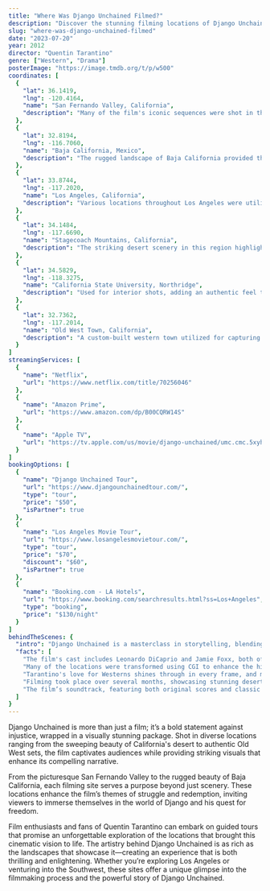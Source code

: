 ```yaml
---
title: "Where Was Django Unchained Filmed?"
description: "Discover the stunning filming locations of Django Unchained, where Quentin Tarantino's gripping Western journey unfolds across breathtaking landscapes and historic settings."
slug: "where-was-django-unchained-filmed"
date: "2023-07-20"
year: 2012
director: "Quentin Tarantino"
genre: ["Western", "Drama"]
posterImage: "https://image.tmdb.org/t/p/w500"
coordinates: [
  { 
    "lat": 36.1419, 
    "lng": -120.4164, 
    "name": "San Fernando Valley, California", 
    "description": "Many of the film's iconic sequences were shot in the scenic vistas of the San Fernando Valley, standing in for the American South."
  },
  { 
    "lat": 32.8194, 
    "lng": -116.7060, 
    "name": "Baja California, Mexico", 
    "description": "The rugged landscape of Baja California provided the perfect backdrop for Django's dramatic journey."
  },
  { 
    "lat": 33.8744, 
    "lng": -117.2020, 
    "name": "Los Angeles, California", 
    "description": "Various locations throughout Los Angeles were utilized for both interior and exterior shots of key scenes."
  },
  { 
    "lat": 34.1484, 
    "lng": -117.6690, 
    "name": "Stagecoach Mountains, California", 
    "description": "The striking desert scenery in this region highlights the film's Western themes beautifully."
  },
  { 
    "lat": 34.5829, 
    "lng": -118.3275, 
    "name": "California State University, Northridge", 
    "description": "Used for interior shots, adding an authentic feel to many pivotal scenes."
  },
  { 
    "lat": 32.7362, 
    "lng": -117.2014, 
    "name": "Old West Town, California", 
    "description": "A custom-built western town utilized for capturing the film's historical essence."
  }
]
streamingServices: [
  {
    "name": "Netflix",
    "url": "https://www.netflix.com/title/70256046"
  },
  {
    "name": "Amazon Prime",
    "url": "https://www.amazon.com/dp/B00CQRW14S"
  },
  {
    "name": "Apple TV",
    "url": "https://tv.apple.com/us/movie/django-unchained/umc.cmc.5xyh71s25d0em47c4dyu778hf"
  }
]
bookingOptions: [
  {
    "name": "Django Unchained Tour",
    "url": "https://www.djangounchainedtour.com/",
    "type": "tour",
    "price": "$50",
    "isPartner": true
  },
  {
    "name": "Los Angeles Movie Tour",
    "url": "https://www.losangelesmovietour.com/",
    "type": "tour",
    "price": "$70",
    "discount": "$60",
    "isPartner": true
  },
  {
    "name": "Booking.com - LA Hotels",
    "url": "https://www.booking.com/searchresults.html?ss=Los+Angeles",
    "type": "booking",
    "price": "$130/night"
  }
]
behindTheScenes: {
  "intro": "Django Unchained is a masterclass in storytelling, blending humor, action, and social commentary in a way only Quentin Tarantino can achieve. Captured across various breathtaking locations, this film is not just a visual journey but also an emotional exploration of freedom and revenge.",
  "facts": [
    "The film's cast includes Leonardo DiCaprio and Jamie Foxx, both of whom spent extensive time preparing for their roles, adding depth to their performances.",
    "Many of the locations were transformed using CGI to enhance the historical accuracy of the film's setting.",
    "Tarantino's love for Westerns shines through in every frame, and many of the locations have become popular tourist destinations for fans.",
    "Filming took place over several months, showcasing stunning desert landscapes and iconic western towns.",
    "The film’s soundtrack, featuring both original scores and classic tracks, played a crucial role in setting the tone and atmosphere."
  ]
}
---
```


<DjangoUnchainedGuide />

Django Unchained is more than just a film; it’s a bold statement against injustice, wrapped in a visually stunning package. Shot in diverse locations ranging from the sweeping beauty of California's desert to authentic Old West sets, the film captivates audiences while providing striking visuals that enhance its compelling narrative.

From the picturesque San Fernando Valley to the rugged beauty of Baja California, each filming site serves a purpose beyond just scenery. These locations enhance the film’s themes of struggle and redemption, inviting viewers to immerse themselves in the world of Django and his quest for freedom.

Film enthusiasts and fans of Quentin Tarantino can embark on guided tours that promise an unforgettable exploration of the locations that brought this cinematic vision to life. The artistry behind Django Unchained is as rich as the landscapes that showcase it—creating an experience that is both thrilling and enlightening. Whether you’re exploring Los Angeles or venturing into the Southwest, these sites offer a unique glimpse into the filmmaking process and the powerful story of Django Unchained.